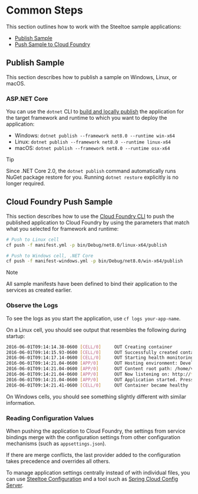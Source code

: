 # Common Steps

This section outlines how to work with the Steeltoe sample applications:

* [Publish Sample](#publish-sample)
* [Push Sample to Cloud Foundry](#cloud-foundry-push-sample)

## Publish Sample

This section describes how to publish a sample on Windows, Linux, or macOS.

### ASP.NET Core

You can use the `dotnet` CLI to [build and locally publish](https://learn.microsoft.com/dotnet/core/tools/dotnet-publish) the application for the target framework and runtime to which you want to deploy the application:

* Windows: `dotnet publish --framework net8.0 --runtime win-x64`
* Linux: `dotnet publish --framework net8.0 --runtime linux-x64`
* macOS: `dotnet publish --framework net8.0 --runtime osx-x64`

> [!TIP]
> Since .NET Core 2.0, the `dotnet publish` command automatically runs NuGet package restore for you. Running `dotnet restore` explicitly is no longer required.

## Cloud Foundry Push Sample

This section describes how to use the [Cloud Foundry CLI](https://docs.cloudfoundry.org/cf-cli/install-go-cli.html) to push the published application to Cloud Foundry by using the parameters that match what you selected for framework and runtime:

```bash
# Push to Linux cell
cf push -f manifest.yml -p bin/Debug/net8.0/linux-x64/publish

# Push to Windows cell, .NET Core
cf push -f manifest-windows.yml -p bin/Debug/net8.0/win-x64/publish
```

> [!NOTE]
> All sample manifests have been defined to bind their application to the services as created earlier.

### Observe the Logs

To see the logs as you start the application, use `cf logs your-app-name`.

On a Linux cell, you should see output that resembles the following during startup:

```bash
2016-06-01T09:14:14.38-0600 [CELL/0]     OUT Creating container
2016-06-01T09:14:15.93-0600 [CELL/0]     OUT Successfully created container
2016-06-01T09:14:17.14-0600 [CELL/0]     OUT Starting health monitoring of container
2016-06-01T09:14:21.04-0600 [APP/0]      OUT Hosting environment: Development
2016-06-01T09:14:21.04-0600 [APP/0]      OUT Content root path: /home/vcap/app
2016-06-01T09:14:21.04-0600 [APP/0]      OUT Now listening on: http://*:8080
2016-06-01T09:14:21.04-0600 [APP/0]      OUT Application started. Press Ctrl+C to shut down.
2016-06-01T09:14:21.41-0600 [CELL/0]     OUT Container became healthy
```

On Windows cells, you should see something slightly different with similar information.

### Reading Configuration Values

When pushing the application to Cloud Foundry, the settings from service bindings merge with the configuration settings from other configuration mechanisms (such as `appsettings.json`).

If there are merge conflicts, the last provider added to the configuration takes precedence and overrides all others.

To manage application settings centrally instead of with individual files, you can use [Steeltoe Configuration](../configuration/index.md) and a tool such as [Spring Cloud Config Server](https://github.com/spring-cloud/spring-cloud-config).
